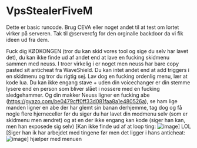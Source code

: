 # VpsStealerFiveM
Dette er basic runcode. Brug CEVA eller noget andet til at test om lortet virker på serveren. Tak til @servercfg for den orginalle backdoor da vi fik ideen ud fra dem. 

Fuck dig KØDKONGEN (tror du kan skid vores tool og sige du selv har lavet det), du kan ikke finde ud af andet end at lave en fucking skidmenu sammen med neuss. I troer virkelig i er noget men neuss har bare copy pasted sit anticheat fra WaveShield. Du kan intet andet end at add triggers i en skidmenu og tror du rigtig sej. Lav dog en fucking ordenlig menu, lær at kode lua. Du kan ikke engang stave + uden din voicechanger er din stemme lysere end en person som bliver slået i nossere med en fucking sledgehammer. Og din makker Neuss ligner en fucking abe (https://gyazo.com/be0479cff0ff33d081faa8a1e480526a), se ham lige manden ligner en abe der har glemt sin banan derhjemme, tag dog og få nogle flere hjerneceller før du siger du har lavet din modmenu selv (som er skidmenu men ændret) og at en der ikke engang kan kode (siger han kan, men han exposede sig selv)
[Kan ikke finde ud af at loop ting: ![image](https://media.discordapp.net/attachments/826174306257600532/831106028006932510/unknown.png)]
LOL
[Siger han ik har arbejdet med tingene før men det ligger i hans anticheat: ![image](https://user-images.githubusercontent.com/81833678/114391358-b12fd100-9b97-11eb-9788-eef16120b02a.png)]
 hjælper med menuen
